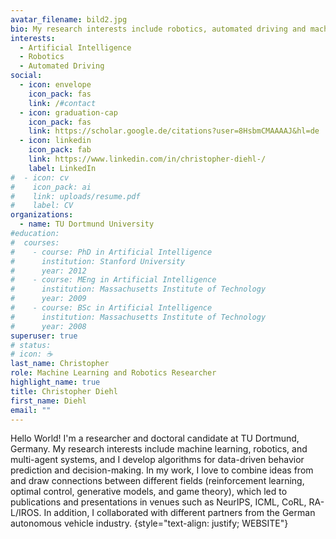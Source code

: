 ```yaml
---
avatar_filename: bild2.jpg
bio: My research interests include robotics, automated driving and machine learning.
interests:
  - Artificial Intelligence
  - Robotics
  - Automated Driving
social:
  - icon: envelope
    icon_pack: fas
    link: /#contact
  - icon: graduation-cap
    icon_pack: fas
    link: https://scholar.google.de/citations?user=8HsbmCMAAAAJ&hl=de
  - icon: linkedin
    icon_pack: fab
    link: https://www.linkedin.com/in/christopher-diehl-/
    label: LinkedIn
#  - icon: cv
#    icon_pack: ai
#    link: uploads/resume.pdf
#    label: CV
organizations:
  - name: TU Dortmund University
#education:
#  courses:
#    - course: PhD in Artificial Intelligence
#      institution: Stanford University
#      year: 2012
#    - course: MEng in Artificial Intelligence
#      institution: Massachusetts Institute of Technology
#      year: 2009
#    - course: BSc in Artificial Intelligence
#      institution: Massachusetts Institute of Technology
#      year: 2008
superuser: true
# status:
# icon: ☕️
last_name: Christopher
role: Machine Learning and Robotics Researcher
highlight_name: true
title: Christopher Diehl
first_name: Diehl
email: ""
---
```


Hello World! 
I'm a researcher and doctoral candidate at TU Dortmund, Germany. My research interests include machine learning, robotics, and multi-agent systems, and I develop algorithms for data-driven behavior prediction and decision-making. In my work, I love to combine ideas from and draw connections between different fields (reinforcement learning, optimal control, generative models, and game theory), which led to publications and presentations in venues such as NeurIPS, ICML, CoRL, RA-L/IROS. In addition, I collaborated with different partners from the German autonomous vehicle industry. 
{style="text-align: justify; WEBSITE"}
